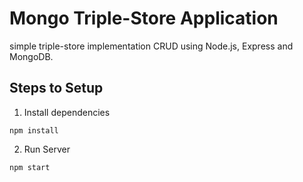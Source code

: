 # Mongo Triple-Store Application

simple triple-store implementation CRUD using Node.js, Express and MongoDB.

## Steps to Setup

1. Install dependencies

```
npm install
```

2. Run Server

```
npm start
```
